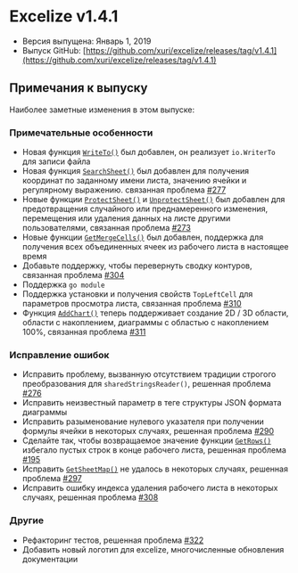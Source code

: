 # Excelize v1.4.1

* Версия выпущена: Январь 1, 2019
* Выпуск GitHub: [https://github.com/xuri/excelize/releases/tag/v1.4.1](https://github.com/xuri/excelize/releases/tag/v1.4.1)

## Примечания к выпуску

Наиболее заметные изменения в этом выпуске:

### Примечательные особенности

* Новая функция [`WriteTo()`](https://pkg.go.dev/github.com/xuri/excelize@v1.4.1#File.WriteTo) был добавлен, он реализует `io.WriterTo` для записи файла
* Новая функция [`SearchSheet()`](https://pkg.go.dev/github.com/xuri/excelize@v1.4.1#File.SearchSheet) был добавлен для получения координат по заданному имени листа, значению ячейки и регулярному выражению. связанная проблема [#277](https://github.com/xuri/excelize/issues/277)
* Новые функции [`ProtectSheet()`](https://pkg.go.dev/github.com/xuri/excelize@v1.4.1#File.ProtectSheet) и [`UnprotectSheet()`](https://pkg.go.dev/github.com/xuri/excelize@v1.4.1#File.UnprotectSheet) был добавлен для предотвращения случайного или преднамеренного изменения, перемещения или удаления данных на листе другими пользователями, связанная проблема [#273](https://github.com/xuri/excelize/issues/273)
* Новые функции [`GetMergeCells()`](https://pkg.go.dev/github.com/xuri/excelize@v1.4.1#File.GetMergeCells) был добавлен, поддержка для получения всех объединенных ячеек из рабочего листа в настоящее время
* Добавьте поддержку, чтобы перевернуть сводку контуров, связанная проблема [#304](https://github.com/xuri/excelize/issues/304)
* Поддержка `go module`
* Поддержка установки и получения свойств `TopLeftCell` для параметров просмотра листа, связанная проблема [#310](https://github.com/xuri/excelize/issues/310)
* Функция [`AddChart()`](https://pkg.go.dev/github.com/xuri/excelize@v1.4.1#File.AddChart) теперь поддерживает создание 2D / 3D области, области с накоплением, диаграммы с областью с накоплением 100%, связанная проблема [#311](https://github.com/xuri/excelize/issues/311)

### Исправление ошибок

* Исправить проблему, вызванную отсутствием традиции строгого преобразования для `sharedStringsReader()`, решенная проблема [#276](https://github.com/xuri/excelize/issues/276)
* Исправить неизвестный параметр в теге структуры JSON формата диаграммы
* Исправить разыменование нулевого указателя при получении формулы ячейки в некоторых случаях, решенная проблема [#290](https://github.com/xuri/excelize/issues/290)
* Сделайте так, чтобы возвращаемое значение функции [`GetRows()`](https://pkg.go.dev/github.com/xuri/excelize@v1.4.1#File.GetRows) избегало пустых строк в конце рабочего листа, решенная проблема [#195](https://github.com/xuri/excelize/issues/195)
* Исправить [`GetSheetMap()`](https://pkg.go.dev/github.com/xuri/excelize@v1.4.1#File.GetSheetMap) не удалось в некоторых случаях, решенная проблема [#297](https://github.com/xuri/excelize/issues/297)
* Исправить ошибку индекса удаления рабочего листа в некоторых случаях, решенная проблема [#308](https://github.com/xuri/excelize/issues/308)

### Другие

* Рефакторинг тестов, решенная проблема [#322](https://github.com/xuri/excelize/issues/322)
* Добавить новый логотип для excelize, многочисленные обновления документации
